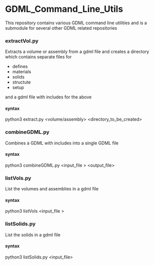 # GDML_Command_Line_Utils

This repository contains various GDML command line utilities and is a submodule for several other GDML related repositories

### extractVol.py

Extracts a volume or assembly from a gdml file and creates a directory which contains separate files for 

 * defines
 * materials
 * solids
 * structute
 * setup
 
 and a gdml file with includes for the above
 
 #### syntax
 
 python3 extract.py <param> <volume/assembly>  <directory_to_be_created>
  
### combineGDML.py

Combines a GDML with includes into a single GDML file

#### syntax

python3 combineGDML.py <input_file > <output_file>
  
### listVols.py

List the volumes and assemblies in a gdml file

#### syntax

python3 listVols <input_file >

### listSolids.py

List the solids in a gdml file

#### syntax

python3 listSolids.py <input_file>
  
